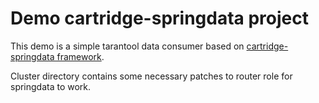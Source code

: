 # Demo cartridge-springdata project

This demo is a simple tarantool data consumer based on
[cartridge-springdata framework](https://github.com/tarantool/cartridge-springdata).

Cluster directory contains some necessary patches to router role for springdata to work.
